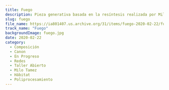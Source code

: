 ```yaml
---
title: Fuego
description: Pieza generativa basada en la resíntesis realizada por Milo Tamez de la grabación de Fuego/Amanecer
slug: fuego
file_name: https://ia801407.us.archive.org/31/items/fuego-2020-02-22/fuego-2020-02-22.mp3
track_name: "Fuego"
backgroundImage: fuego.jpg
date: 2020-02-22
category:
  - Composición
  - Canon
  - En Progreso
  - Redes
  - Taller Abierto
  - Milo Tamez
  - Hábitat
  - Poliprocesamiento
---
```


